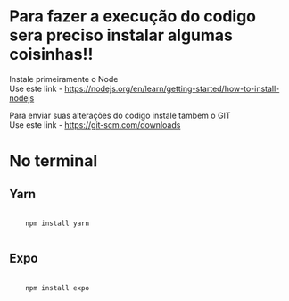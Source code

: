 <h1>Para fazer a execução do codigo sera preciso instalar algumas coisinhas!!</h1>

Instale primeiramente o Node<br>
Use este link - https://nodejs.org/en/learn/getting-started/how-to-install-nodejs

Para enviar suas alterações do codigo instale tambem o GIT<br>
Use este link - https://git-scm.com/downloads

<h1>No terminal</h1>
<h2>Yarn</h2>
<pre>
  <code>
    npm install yarn
  </code>
</pre>

<h2>Expo</h2>
<pre>
  <code>
    npm install expo
  </code>
</pre>
